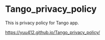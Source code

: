 # Tango_privacy_policy
This is privacy policy for Tango app.

https://yuu412.github.io/Tango_privacy_policy/
